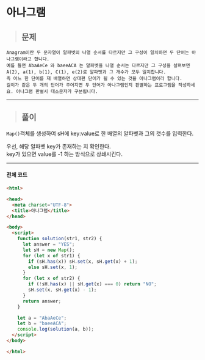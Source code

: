 # 아나그램

> ## 문제

```
Anagram이란 두 문자열이 알파벳의 나열 순서를 다르지만 그 구성이 일치하면 두 단어는 아나그램이라고 합니다.
예를 들면 AbaAeCe 와 baeeACA 는 알파벳을 나열 순서는 다르지만 그 구성을 살펴보면 A(2), a(1), b(1), C(1), e(2)로 알파벳과 그 개수가 모두 일치합니다. 
즉 어느 한 단어를 재 배열하면 상대편 단어가 될 수 있는 것을 아나그램이라 합니다.
길이가 같은 두 개의 단어가 주어지면 두 단어가 아나그램인지 판별하는 프로그램을 작성하세요. 아나그램 판별시 대소문자가 구분됩니다.
```
***

> ## 풀이

`Map()`객체를 생성하여 sH에 key:value로 한 배열의 알파벳과 그의 갯수를 입력한다.

우선, 해당 알파벳 key가 존재하는 지 확인한다.<Br/>
key가 있으면 value를 -1 하는 방식으로 상쇄시킨다.
***

#### 전체 코드
```html
<html>

<head>
  <meta charset="UTF-8">
  <title>아나그램</title>
</head>

<body>
  <script>
    function solution(str1, str2) {
      let answer = "YES";
      let sH = new Map();
      for (let x of str1) {
        if (sH.has(x)) sH.set(x, sH.get(x) + 1);
        else sH.set(x, 1);
      }
      for (let x of str2) {
        if (!sH.has(x) || sH.get(x) === 0) return "NO";
        sH.set(x, sH.get(x) - 1);
      }
      return answer;
    }

    let a = "AbaAeCe";
    let b = "baeeACA";
    console.log(solution(a, b));
  </script>
</body>

</html>
```